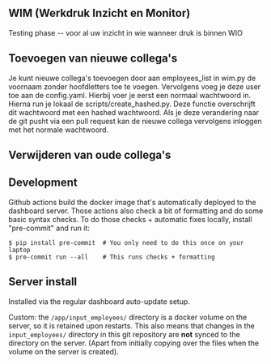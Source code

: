 ## WIM (Werkdruk Inzicht en Monitor)
Testing phase -- voor al uw inzicht in wie wanneer druk is binnen WIO

## Toevoegen van nieuwe collega's
Je kunt nieuwe collega's toevoegen door aan employees_list in wim.py de voornaam zonder hoofdletters toe te voegen. Vervolgens voeg je deze user toe aan de config.yaml. Hierbij voer je eerst een normaal wachtwoord in. Hierna run je lokaal de scripts/create_hashed.py. Deze functie overschrijft dit wachtwoord met een hashed wachtwoord. Als je deze verandering naar de git pusht via een pull request kan de nieuwe collega vervolgens inloggen met het normale wachtwoord.

## Verwijderen van oude collega's


## Development

Github actions build the docker image that's automatically deployed to the dashboard
server. Those actions also check a bit of formatting and do some basic syntax checks. To
do those checks + automatic fixes locally, install "pre-commit" and run it:

    $ pip install pre-commit  # You only need to do this once on your laptop
    $ pre-commit run --all    # This runs checks + formatting


## Server install

Installed via the regular dashboard auto-update setup.

Custom: the `/app/input_employees/` directory is a docker volume on the server, so it is
retained upon restarts. This also means that changes in the `input_employees/` directory
in this git repository are **not** synced to the directory on the server. (Apart from
initially copying over the files when the volume on the server is created).
